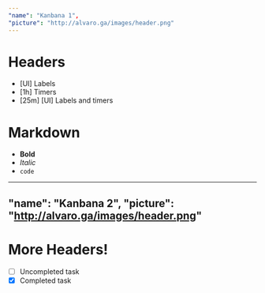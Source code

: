 ```yaml
---
"name": "Kanbana 1",
"picture": "http://alvaro.ga/images/header.png"
---
```


# Headers
* [UI] Labels
* [1h] Timers
* [25m] [UI] Labels and timers

# Markdown
* **Bold**
* *Italic*
* `code`

---
"name": "Kanbana 2",
"picture": "http://alvaro.ga/images/header.png"
---

# More Headers!
* [ ] Uncompleted task
* [x] Completed task
